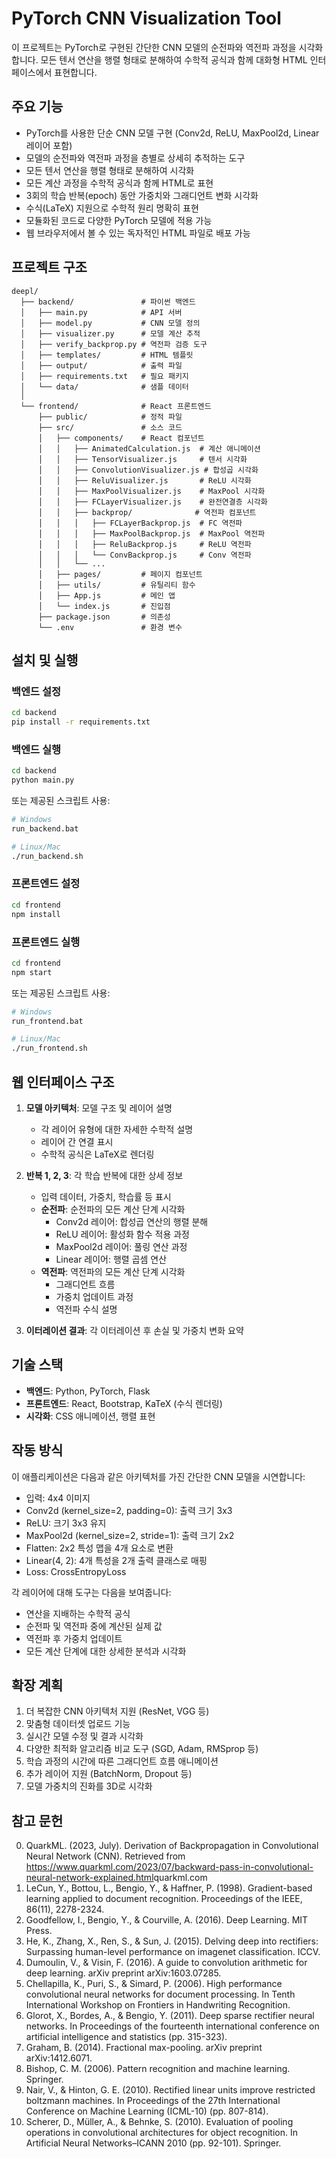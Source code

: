 # PyTorch CNN Visualization Tool

이 프로젝트는 PyTorch로 구현된 간단한 CNN 모델의 순전파와 역전파 과정을 시각화합니다. 모든 텐서 연산을 행렬 형태로 분해하여 수학적 공식과 함께 대화형 HTML 인터페이스에서 표현합니다.

## 주요 기능

- PyTorch를 사용한 단순 CNN 모델 구현 (Conv2d, ReLU, MaxPool2d, Linear 레이어 포함)
- 모델의 순전파와 역전파 과정을 층별로 상세히 추적하는 도구
- 모든 텐서 연산을 행렬 형태로 분해하여 시각화
- 모든 계산 과정을 수학적 공식과 함께 HTML로 표현
- 3회의 학습 반복(epoch) 동안 가중치와 그래디언트 변화 시각화
- 수식(LaTeX) 지원으로 수학적 원리 명확히 표현
- 모듈화된 코드로 다양한 PyTorch 모델에 적용 가능
- 웹 브라우저에서 볼 수 있는 독자적인 HTML 파일로 배포 가능

## 프로젝트 구조

```
deepl/
  ├── backend/               # 파이썬 백엔드
  │   ├── main.py            # API 서버
  │   ├── model.py           # CNN 모델 정의
  │   ├── visualizer.py      # 모델 계산 추적
  │   ├── verify_backprop.py # 역전파 검증 도구
  │   ├── templates/         # HTML 템플릿
  │   ├── output/            # 출력 파일
  │   ├── requirements.txt   # 필요 패키지
  │   └── data/              # 샘플 데이터
  │
  └── frontend/              # React 프론트엔드
      ├── public/            # 정적 파일
      ├── src/               # 소스 코드
      │   ├── components/    # React 컴포넌트
      │   │   ├── AnimatedCalculation.js  # 계산 애니메이션
      │   │   ├── TensorVisualizer.js     # 텐서 시각화
      │   │   ├── ConvolutionVisualizer.js # 합성곱 시각화
      │   │   ├── ReluVisualizer.js       # ReLU 시각화
      │   │   ├── MaxPoolVisualizer.js    # MaxPool 시각화
      │   │   ├── FCLayerVisualizer.js    # 완전연결층 시각화
      │   │   ├── backprop/              # 역전파 컴포넌트
      │   │   │   ├── FCLayerBackprop.js  # FC 역전파
      │   │   │   ├── MaxPoolBackprop.js  # MaxPool 역전파
      │   │   │   ├── ReluBackprop.js     # ReLU 역전파
      │   │   │   └── ConvBackprop.js     # Conv 역전파
      │   │   └── ...
      │   ├── pages/         # 페이지 컴포넌트
      │   ├── utils/         # 유틸리티 함수
      │   ├── App.js         # 메인 앱
      │   └── index.js       # 진입점
      ├── package.json       # 의존성
      └── .env               # 환경 변수
```

## 설치 및 실행

### 백엔드 설정

```bash
cd backend
pip install -r requirements.txt
```

### 백엔드 실행

```bash
cd backend
python main.py
```

또는 제공된 스크립트 사용:

```bash
# Windows
run_backend.bat

# Linux/Mac
./run_backend.sh
```

### 프론트엔드 설정

```bash
cd frontend
npm install
```

### 프론트엔드 실행

```bash
cd frontend
npm start
```

또는 제공된 스크립트 사용:

```bash
# Windows
run_frontend.bat

# Linux/Mac
./run_frontend.sh
```

## 웹 인터페이스 구조

1. **모델 아키텍처**: 모델 구조 및 레이어 설명
   - 각 레이어 유형에 대한 자세한 수학적 설명
   - 레이어 간 연결 표시
   - 수학적 공식은 LaTeX로 렌더링

2. **반복 1, 2, 3**: 각 학습 반복에 대한 상세 정보
   - 입력 데이터, 가중치, 학습률 등 표시
   - **순전파**: 순전파의 모든 계산 단계 시각화
     - Conv2d 레이어: 합성곱 연산의 행렬 분해
     - ReLU 레이어: 활성화 함수 적용 과정
     - MaxPool2d 레이어: 풀링 연산 과정
     - Linear 레이어: 행렬 곱셈 연산
   - **역전파**: 역전파의 모든 계산 단계 시각화
     - 그래디언트 흐름
     - 가중치 업데이트 과정
     - 역전파 수식 설명

3. **이터레이션 결과**: 각 이터레이션 후 손실 및 가중치 변화 요약

## 기술 스택

- **백엔드**: Python, PyTorch, Flask
- **프론트엔드**: React, Bootstrap, KaTeX (수식 렌더링)
- **시각화**: CSS 애니메이션, 행렬 표현

## 작동 방식

이 애플리케이션은 다음과 같은 아키텍처를 가진 간단한 CNN 모델을 시연합니다:
- 입력: 4x4 이미지
- Conv2d (kernel_size=2, padding=0): 출력 크기 3x3
- ReLU: 크기 3x3 유지
- MaxPool2d (kernel_size=2, stride=1): 출력 크기 2x2
- Flatten: 2x2 특성 맵을 4개 요소로 변환
- Linear(4, 2): 4개 특성을 2개 출력 클래스로 매핑
- Loss: CrossEntropyLoss

각 레이어에 대해 도구는 다음을 보여줍니다:
- 연산을 지배하는 수학적 공식
- 순전파 및 역전파 중에 계산된 실제 값
- 역전파 후 가중치 업데이트
- 모든 계산 단계에 대한 상세한 분석과 시각화

## 확장 계획

1. 더 복잡한 CNN 아키텍처 지원 (ResNet, VGG 등)
2. 맞춤형 데이터셋 업로드 기능
3. 실시간 모델 수정 및 결과 시각화
4. 다양한 최적화 알고리즘 비교 도구 (SGD, Adam, RMSprop 등)
5. 학습 과정의 시간에 따른 그래디언트 흐름 애니메이션
6. 추가 레이어 지원 (BatchNorm, Dropout 등)
7. 모델 가중치의 진화를 3D로 시각화

## 참고 문헌
0. QuarkML. (2023, July). Derivation of Backpropagation in Convolutional Neural Network (CNN). Retrieved from https://www.quarkml.com/2023/07/backward-pass-in-convolutional-neural-network-explained.html​
quarkml.com
1. LeCun, Y., Bottou, L., Bengio, Y., & Haffner, P. (1998). Gradient-based learning applied to document recognition. Proceedings of the IEEE, 86(11), 2278-2324.
2. Goodfellow, I., Bengio, Y., & Courville, A. (2016). Deep Learning. MIT Press.
3. He, K., Zhang, X., Ren, S., & Sun, J. (2015). Delving deep into rectifiers: Surpassing human-level performance on imagenet classification. ICCV.
4. Dumoulin, V., & Visin, F. (2016). A guide to convolution arithmetic for deep learning. arXiv preprint arXiv:1603.07285.
5. Chellapilla, K., Puri, S., & Simard, P. (2006). High performance convolutional neural networks for document processing. In Tenth International Workshop on Frontiers in Handwriting Recognition.
6. Glorot, X., Bordes, A., & Bengio, Y. (2011). Deep sparse rectifier neural networks. In Proceedings of the fourteenth international conference on artificial intelligence and statistics (pp. 315-323).
7. Graham, B. (2014). Fractional max-pooling. arXiv preprint arXiv:1412.6071.
8. Bishop, C. M. (2006). Pattern recognition and machine learning. Springer.
9. Nair, V., & Hinton, G. E. (2010). Rectified linear units improve restricted boltzmann machines. In Proceedings of the 27th International Conference on Machine Learning (ICML-10) (pp. 807-814).
10. Scherer, D., Müller, A., & Behnke, S. (2010). Evaluation of pooling operations in convolutional architectures for object recognition. In Artificial Neural Networks–ICANN 2010 (pp. 92-101). Springer.
